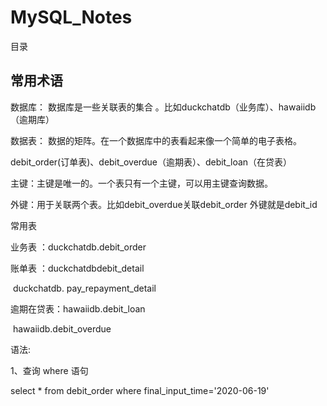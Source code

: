 # MySQL_Notes

目录

## 常用术语

数据库： 数据库是一些关联表的集合 。比如duckchatdb（业务库）、hawaiidb（逾期库）

数据表： 数据的矩阵。在一个数据库中的表看起来像一个简单的电子表格。 

​                debit_order(订单表)、debit_overdue（逾期表）、debit_loan（在贷表） 

主键：主键是唯一的。一个表只有一个主键，可以用主键查询数据。 

外键：用于关联两个表。比如debit_overdue关联debit_order  外键就是debit_id



常用表

业务表  ：duckchatdb.debit_order

账单表 ：duckchatdbdebit_detail

​                duckchatdb. pay_repayment_detail

逾期在贷表：hawaiidb.debit_loan

​                       hawaiidb.debit_overdue



语法:

1、查询 where 语句

select  *  from  debit_order where final_input_time='2020-06-19'































